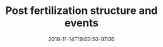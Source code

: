 ---
title: 'Post fertilization structure and events'
date: 2018-11-14T19:02:50-07:00
draft: false
weight: 6
---